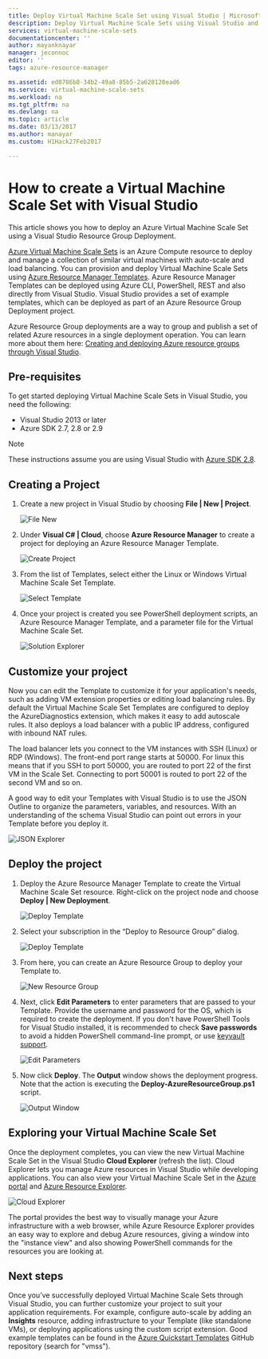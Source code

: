```yaml
---
title: Deploy Virtual Machine Scale Set using Visual Studio | Microsoft Docs
description: Deploy Virtual Machine Scale Sets using Visual Studio and a Resource Manager template
services: virtual-machine-scale-sets
documentationcenter: ''
author: mayanknayar
manager: jeconnoc
editor: ''
tags: azure-resource-manager

ms.assetid: ed0786b8-34b2-49a8-85b5-2a628128ead6
ms.service: virtual-machine-scale-sets
ms.workload: na
ms.tgt_pltfrm: na
ms.devlang: na
ms.topic: article
ms.date: 03/13/2017
ms.author: manayar
ms.custom: H1Hack27Feb2017

---
```

# How to create a Virtual Machine Scale Set with Visual Studio
This article shows you how to deploy an Azure Virtual Machine Scale Set using a Visual Studio Resource Group Deployment.

[Azure Virtual Machine Scale Sets](https://azure.microsoft.com/blog/azure-vm-scale-sets-public-preview/) is an Azure Compute resource to deploy and manage a collection of similar virtual machines with auto-scale and load balancing. You can provision and deploy Virtual Machine Scale Sets using [Azure Resource Manager Templates](https://github.com/Azure/azure-quickstart-templates). Azure Resource Manager Templates can be deployed using Azure CLI, PowerShell, REST and also directly from Visual Studio. Visual Studio provides a set of example templates, which can be deployed as part of an Azure Resource Group Deployment project.

Azure Resource Group deployments are a way to group and publish a set of related Azure resources in a single deployment operation. You can learn more about them here: [Creating and deploying Azure resource groups through Visual Studio](../vs-azure-tools-resource-groups-deployment-projects-create-deploy.md).

## Pre-requisites
To get started deploying Virtual Machine Scale Sets in Visual Studio, you need the following:

* Visual Studio 2013 or later
* Azure SDK 2.7, 2.8 or 2.9

>[!NOTE]
>These instructions assume you are using Visual Studio with [Azure SDK 2.8](https://azure.microsoft.com/blog/announcing-the-azure-sdk-2-8-for-net/).

## Creating a Project
1. Create a new project in Visual Studio by choosing **File | New | Project**.
   
    ![File New][file_new]

2. Under **Visual C# | Cloud**, choose **Azure Resource Manager** to create a project for deploying an Azure Resource Manager Template.
   
    ![Create Project][create_project]

3. From the list of Templates, select either the Linux or Windows Virtual Machine Scale Set Template.
   
   ![Select Template][select_Template]

4. Once your project is created you see PowerShell deployment scripts, an Azure Resource Manager Template, and a parameter file for the Virtual Machine Scale Set.
   
    ![Solution Explorer][solution_explorer]

## Customize your project
Now you can edit the Template to customize it for your application's needs, such as adding VM extension properties or editing load balancing rules. By default the Virtual Machine Scale Set Templates are configured to deploy the AzureDiagnostics extension, which makes it easy to add autoscale rules. It also deploys a load balancer with a public IP address, configured with inbound NAT rules. 

The load balancer lets you connect to the VM instances with SSH (Linux) or RDP (Windows). The front-end port range starts at 50000. For linux this means that if you SSH to port 50000, you are routed to port 22 of the first VM in the Scale Set. Connecting to port 50001 is routed to port 22 of the second VM and so on.

 A good way to edit your Templates with Visual Studio is to use the JSON Outline to organize the parameters, variables, and resources. With an understanding of the schema Visual Studio can point out errors in your Template before you deploy it.

![JSON Explorer][json_explorer]

## Deploy the project
1. Deploy the Azure Resource Manager Template to create the Virtual Machine Scale Set resource. Right-click on the project node and choose **Deploy | New Deployment**.
   
    ![Deploy Template][5deploy_Template]
    
2. Select your subscription in the “Deploy to Resource Group” dialog.
   
    ![Deploy Template][6deploy_Template]

3. From here, you can create an Azure Resource Group to deploy your Template to.
   
    ![New Resource Group][new_resource]

4. Next, click **Edit Parameters** to enter parameters that are passed to your Template. Provide the username and password for the OS, which is required to create the deployment. If you don't have PowerShell Tools for Visual Studio installed, it is recommended to check **Save passwords** to avoid a hidden PowerShell command-line prompt, or use [keyvault support](https://azure.microsoft.com/blog/keyvault-support-for-arm-templates/).
   
    ![Edit Parameters][edit_parameters]

5. Now click **Deploy**. The **Output** window shows the deployment progress. Note that the action is executing the **Deploy-AzureResourceGroup.ps1** script.
   
   ![Output Window][output_window]

## Exploring your Virtual Machine Scale Set
Once the deployment completes, you can view the new Virtual Machine Scale Set in the Visual Studio **Cloud Explorer** (refresh the list). Cloud Explorer lets you manage Azure resources in Visual Studio while developing applications. You can also view your Virtual Machine Scale Set in the [Azure portal](https://portal.azure.com) and [Azure Resource Explorer](https://resources.azure.com/).

![Cloud Explorer][cloud_explorer]

 The portal provides the best way to visually manage your Azure infrastructure with a web browser, while Azure Resource Explorer provides an easy way to explore and debug Azure resources, giving a window into the "instance view" and also showing PowerShell commands for the resources you are looking at.

## Next steps
Once you’ve successfully deployed Virtual Machine Scale Sets through Visual Studio, you can further customize your project to suit your application requirements. For example, configure auto-scale by adding an **Insights** resource, adding infrastructure to your Template (like standalone VMs), or deploying applications using the custom script extension. Good example templates can be found in the [Azure Quickstart Templates](https://github.com/Azure/azure-quickstart-templates) GitHub repository (search for "vmss").

[file_new]: ./media/virtual-machine-scale-sets-vs-create/1-FileNew.png
[create_project]: ./media/virtual-machine-scale-sets-vs-create/2-CreateProject.png
[select_Template]: ./media/virtual-machine-scale-sets-vs-create/3b-SelectTemplateLin.png
[solution_explorer]: ./media/virtual-machine-scale-sets-vs-create/4-SolutionExplorer.png
[json_explorer]: ./media/virtual-machine-scale-sets-vs-create/10-JsonExplorer.png
[5deploy_Template]: ./media/virtual-machine-scale-sets-vs-create/5-DeployTemplate.png
[6deploy_Template]: ./media/virtual-machine-scale-sets-vs-create/6-DeployTemplate.png
[new_resource]: ./media/virtual-machine-scale-sets-vs-create/7-NewResourceGroup.png
[edit_parameters]: ./media/virtual-machine-scale-sets-vs-create/8-EditParameter.png
[output_window]: ./media/virtual-machine-scale-sets-vs-create/9-Output.png
[cloud_explorer]: ./media/virtual-machine-scale-sets-vs-create/12-CloudExplorer.png
